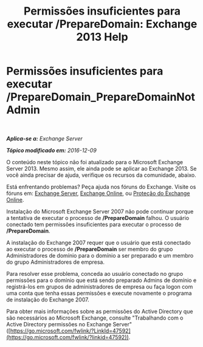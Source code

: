 ﻿---
title: 'Permissões insuficientes para executar /PrepareDomain: Exchange 2013 Help'
TOCTitle: Permissões insuficientes para executar /PrepareDomain_PrepareDomainNotAdmin
ms:assetid: c33a2bc0-5b07-49b8-a1c1-53baa4933d44
ms:mtpsurl: https://technet.microsoft.com/pt-br/library/ms.exch.setupreadiness.preparedomainnotadmin(v=EXCHG.150)
ms:contentKeyID: 50486571
ms.date: 05/22/2018
mtps_version: v=EXCHG.150
ms.translationtype: MT
---

# Permissões insuficientes para executar /PrepareDomain\_PrepareDomainNotAdmin

 

_**Aplica-se a:** Exchange Server_

_**Tópico modificado em:** 2016-12-09_

O conteúdo neste tópico não foi atualizado para o Microsoft Exchange Server 2013. Mesmo assim, ele ainda pode se aplicar ao Exchange 2013. Se você ainda precisar de ajuda, verifique os recursos da comunidade, abaixo.

Está enfrentando problemas? Peça ajuda nos fóruns do Exchange. Visite os fóruns em: [Exchange Server](https://go.microsoft.com/fwlink/p/?linkid=60612), [Exchange Online](https://go.microsoft.com/fwlink/p/?linkid=267542), ou [Proteção do Exchange Online](https://go.microsoft.com/fwlink/p/?linkid=285351).

Instalação do Microsoft Exchange Server 2007 não pode continuar porque a tentativa de executar o processo de **/PrepareDomain** falhou. O usuário conectado tem permissões insuficientes para executar o processo de **/PrepareDomain**.

A instalação do Exchange 2007 requer que o usuário que está conectado ao executar o processo de **/PrepareDomain** ser membro do grupo Administradores de domínio para o domínio a ser preparado e um membro do grupo Administradores de empresa.

Para resolver esse problema, conceda ao usuário conectado no grupo permissões para o domínio que está sendo preparado Admins de domínio e registrá-los em grupos de administradores de empresa ou faça logon com uma conta que tenha essas permissões e execute novamente o programa de instalação do Exchange 2007.

Para obter mais informações sobre as permissões do Active Directory que são necessários ao Microsoft Exchange, consulte "Trabalhando com o Active Directory permissões no Exchange Server" ([https://go.microsoft.com/fwlink/?LinkId=47592](https://go.microsoft.com/fwlink/?linkid=47592)).

